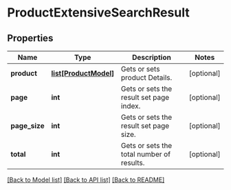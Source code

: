 # ProductExtensiveSearchResult

## Properties
Name | Type | Description | Notes
------------ | ------------- | ------------- | -------------
**product** | [**list[ProductModel]**](ProductModel.md) | Gets or sets product Details. | [optional] 
**page** | **int** | Gets or sets the result set page index. | [optional] 
**page_size** | **int** | Gets or sets the  result set page size. | [optional] 
**total** | **int** | Gets or sets the  total number of results. | [optional] 

[[Back to Model list]](../README.md#documentation-for-models) [[Back to API list]](../README.md#documentation-for-api-endpoints) [[Back to README]](../README.md)


